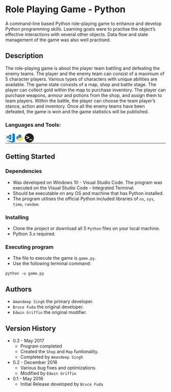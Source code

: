 
# Role Playing Game - Python

A command-line based Python role-playing game to enhance and develop Python programming skills. Learning goals were to practise the object’s effective interactions with several other objects. Data flow and state management of the game was also well practised.

## Description

The role-playing game is about the player team battling and defeating the enemy teams. The player and the enemy team can consist of a maximum of 5 character players. Various types of characters with unique abilities are available. The game state consists of a map, shop and battle stage. The player can collect gold within the map to purchase inventory. The player can purchase weapons, armour and potions from the shop, and assign them to team players. Within the battle, the player can choose the team player’s stance, action and inventory. Once all the enemy teams have been defeated, the game is won and the game statistics will be published.

### Languages and Tools:

<img align="left" alt="Visual Studio Code" width="30px" src="https://raw.githubusercontent.com/github/explore/80688e429a7d4ef2fca1e82350fe8e3517d3494d/topics/visual-studio-code/visual-studio-code.png" />
<img align="left" alt="Python" width="30px" src="https://raw.githubusercontent.com/github/explore/80688e429a7d4ef2fca1e82350fe8e3517d3494d/topics/python/python.png" />
<img align="left" alt="Terminal" width="30px" src="https://raw.githubusercontent.com/github/explore/80688e429a7d4ef2fca1e82350fe8e3517d3494d/topics/terminal/terminal.png" />

<br/>

---

## Getting Started

### Dependencies

* Was developed on Windows 10 - Visual Studio Code. The program was executed on the Visual Studio Code - Integrated Terminal.
* Should be executable on any OS and machine that has Python installed.
* The program utilises the official Python included libraries of `os`, `sys`, `time`, `random`.

### Installing

* Clone the project or download all 5 `Python` files on your local machine.
* Python 3.x required.

### Executing program

* The file to execute the game is `game.py`.
* Use the following terminal command:
```
python -u game.py
```

## Authors

* `Amandeep Singh` the primary developer.
* `Bruce Fuda` the original developer.
* `Edwin Griffin` the original modifier.

## Version History

* 0.3 - May 2017
    * Program completed
    * Created the `Shop` and `Map` funtionality.
    * Completed by `Amandeep Singh`
* 0.2 - December 2016
    * Various bug fixes and optimizations
    * Modified by `Edwin Griffin`
* 0.1 - May 2016
    * Initial Release developed by `Bruce Fuda`
